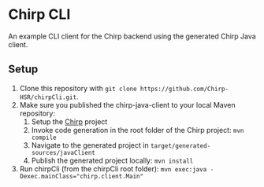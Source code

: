 # Chirp CLI

An example CLI client for the Chirp backend using the generated Chirp Java client.

## Setup

1. Clone this repository with `git clone https://github.com/Chirp-HSR/chirpCli.git`.
2. Make sure you published the chirp-java-client to your local Maven repository:
    1. Setup the [Chirp](https://github.com/Chirp-HSR/chirp) project
    2. Invoke code generation in the root folder of the Chirp project: `mvn compile`
    3. Navigate to the generated project in `target/generated-sources/javaClient`
    4. Publish the generated project locally: `mvn install`
3. Run chirpCli (from the chirpCli root folder): `mvn exec:java -Dexec.mainClass="chirp.client.Main"`
